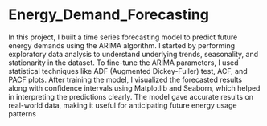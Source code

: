 # Energy_Demand_Forecasting
In this project, I built a time series forecasting model to predict future energy demands using the ARIMA algorithm. I started by performing exploratory data analysis to understand underlying trends, seasonality, and stationarity in the dataset. To fine-tune the ARIMA parameters, I used statistical techniques like ADF (Augmented Dickey-Fuller) test, ACF, and PACF plots. After training the model, I visualized the forecasted results along with confidence intervals using Matplotlib and Seaborn, which helped in interpreting the predictions clearly. The model gave accurate results on real-world data, making it useful for anticipating future energy usage patterns
